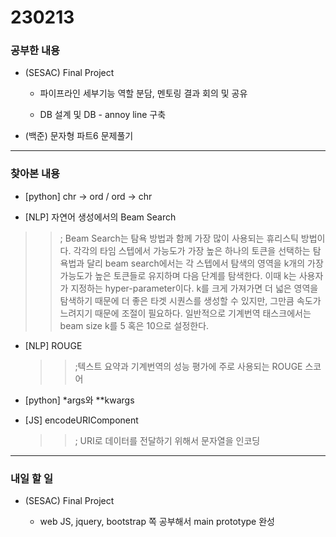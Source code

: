 # 230213

### 공부한 내용

- (SESAC) Final Project

  - 파이프라인 세부기능 역할 분담, 멘토링 결과 회의 및 공유

  - DB 설계 및 DB - annoy line 구축

- (백준) 문자형 파트6 문제풀기

---

### 찾아본 내용

- [python] chr -> ord / ord -> chr

- [NLP] 자연어 생성에서의 Beam Search

> > ; Beam Search는 탐욕 방법과 함께 가장 많이 사용되는 휴리스틱 방법이다.
> > 각각의 타임 스텝에서 가능도가 가장 높은 하나의 토큰을 선택하는 탐욕법과 달리
> > beam search에서는 각 스텝에서 탐색의 영역을 k개의 가장 가능도가 높은 토큰들로 유지하며 다음 단계를 탐색한다.
> > 이때 k는 사용자가 지정하는 hyper-parameter이다.
> > k를 크게 가져가면 더 넓은 영역을 탐색하기 때문에 더 좋은 타겟 시퀀스를 생성할 수 있지만,
> > 그만큼 속도가 느려지기 때문에 조절이 필요하다.
> > 일반적으로 기계번역 태스크에서는 beam size k를 5 혹은 10으로 설정한다.

- [NLP] ROUGE

  > > ;텍스트 요약과 기계번역의 성능 평가에 주로 사용되는 ROUGE 스코어

- [python] \*args와 \*\*kwargs

- [JS] encodeURIComponent
  > > ; URI로 데이터를 전달하기 위해서 문자열을 인코딩

---

### 내일 할 일

- (SESAC) Final Project

  - web JS, jquery, bootstrap 쪽 공부해서 main prototype 완성
